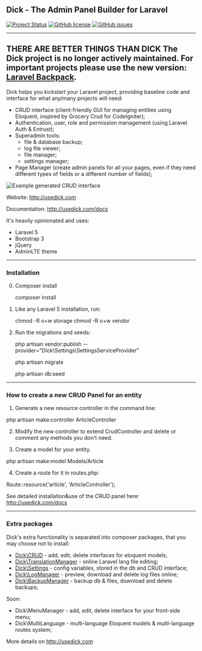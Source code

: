 ## Dick - The Admin Panel Builder for Laravel

[![Project Status](https://img.shields.io/badge/project-maintained-green.svg)](https://stillmaintained.com/tabacitu/dick)
[![GitHub license](https://img.shields.io/badge/license-GPLv3-blue.svg)](https://raw.githubusercontent.com/tabacitu/dick/master/LICENSE)
[![GitHub issues](https://img.shields.io/github/issues/tabacitu/dick.svg)](https://github.com/tabacitu/dick/issues)


---------------------
**THERE ARE BETTER THINGS THAN DICK**
**The Dick project is no longer actively maintained. For important projects please use the new version: [Laravel Backpack](http://laravelbackpack.com).**
---------------------


Dick helps you kickstart your Laravel project, providing baseline code and interface for what any/many projects will need:
- CRUD interface (client-friendly GUI for managing entities using Eloquent, inspired by Grocery Crud for CodeIgniter);
- Authentication, user, role and permission management (using Laravel Auth & Entrust);
- Superadmin tools:
    + file & database backup;
    + log file viewer;
    + file manager;
    + settings manager;
- Page Manager (create admin panels for all your pages, even if they need different types of fields or a different number of fields);

![Example generated CRUD interface](https://dl.dropboxusercontent.com/u/2431352/Screen%20Shot%202015-05-21%20at%2011.42.40.png)

Website: http://usedick.com

Documentation: http://usedick.com/docs



It's heavily opinionated and uses:
- Laravel 5
- Bootstrap 3
- jQuery
- AdminLTE theme


------------

### Installation

0. Composer install

    composer install

1. Like any Laravel 5 installation, run:

    chmod -R o+w storage
    chmod -R o+w vendor

2. Run the migrations and seeds:

    php artisan vendor:publish --provider="Dick\Settings\SettingsServiceProvider"

    php artisan migrate
    
    php artisan db:seed


------------

### How to create a new CRUD Panel for an entity

1. Generate a new resource controller in the command line:

php artisan make:controller ArticleController

2. Modify the new controller to extend CrudController and delete or comment any methods you don't need.

3. Create a model for your entity.

php artisan make:model Models/Article

4. Create a route for it in routes.php:

Route::resource('article', 'ArticleController');


See detailed installation&use of the CRUD panel here: http://usedick.com/docs

------------

### Extra packages

Dick's extra functionality is separated into composer packages, that you may choose not to install:
- [Dick\CRUD](https://github.com/tabacitu/crud) - add, edit, delete interfaces for eloquent models;
- [Dick\TranslationManager](https://github.com/tabacitu/translationmanager) - online Laravel lang file editing;
- [Dick\Settings](https://github.com/tabacitu/settings) - config variables, stored in the db and CRUD interface;
- [Dick\LogManager](https://github.com/tabacitu/logmanager) - preview, download and delete log files online;
- [Dick\BackupManager](https://github.com/tabacitu/backupmanager) - backup db & files, download and delete backups;

Soon:
- Dick\MenuManager - add, edit, delete interface for your front-side menu;
- Dick\MultiLanguage - multi-language Eloquent models & multi-language routes system;

More details on http://usedick.com
